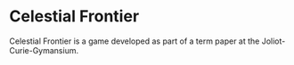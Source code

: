 # Celestial Frontier
 Celestial Frontier is a game developed as part of a term paper at the Joliot-Curie-Gymansium.
